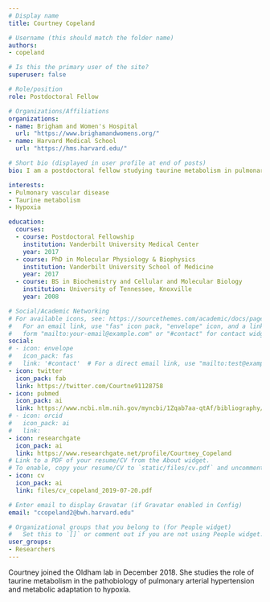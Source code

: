 ```yaml
---
# Display name
title: Courtney Copeland

# Username (this should match the folder name)
authors:
- copeland

# Is this the primary user of the site?
superuser: false

# Role/position
role: Postdoctoral Fellow

# Organizations/Affiliations
organizations:
- name: Brigham and Women's Hospital
  url: "https://www.brighamandwomens.org/"
- name: Harvard Medical School
  url: "https://hms.harvard.edu/"

# Short bio (displayed in user profile at end of posts)
bio: I am a postdoctoral fellow studying taurine metabolism in pulmonary hypertension.

interests:
- Pulmonary vascular disease
- Taurine metabolism
- Hypoxia

education:
  courses:
  - course: Postdoctoral Fellowship
    institution: Vanderbilt University Medical Center
    year: 2017
  - course: PhD in Molecular Physiology & Biophysics
    institution: Vanderbilt University School of Medicine
    year: 2017
  - course: BS in Biochemistry and Cellular and Molecular Biology
    institution: University of Tennessee, Knoxville
    year: 2008

# Social/Academic Networking
# For available icons, see: https://sourcethemes.com/academic/docs/page-builder/#icons
#   For an email link, use "fas" icon pack, "envelope" icon, and a link in the
#   form "mailto:your-email@example.com" or "#contact" for contact widget.
social:
# - icon: envelope
#   icon_pack: fas
#   link: '#contact'  # For a direct email link, use "mailto:test@example.org".
- icon: twitter
  icon_pack: fab
  link: https://twitter.com/Courtne91128758
- icon: pubmed
  icon_pack: ai
  link: https://www.ncbi.nlm.nih.gov/myncbi/1Zqab7aa-qtAf/bibliography/public/
# - icon: orcid
#   icon_pack: ai
#   link: 
- icon: researchgate
  icon_pack: ai
  link: https://www.researchgate.net/profile/Courtney_Copeland
# Link to a PDF of your resume/CV from the About widget.
# To enable, copy your resume/CV to `static/files/cv.pdf` and uncomment the lines below.
- icon: cv
  icon_pack: ai
  link: files/cv_copeland_2019-07-20.pdf

# Enter email to display Gravatar (if Gravatar enabled in Config)
email: "ccopeland2@bwh.harvard.edu"

# Organizational groups that you belong to (for People widget)
#   Set this to `[]` or comment out if you are not using People widget.
user_groups:
- Researchers
---
```


Courtney joined the Oldham lab in December 2018. She studies the role of taurine metabolism in the pathobiology of pulmonary arterial hypertension and metabolic adaptation to hypoxia.
